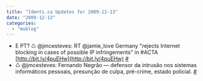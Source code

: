 ```yaml
---
title: "Identi.ca Updates for 2009-12-13"
date: "2009-12-13"
categories: 
  - "mublog"
---
```


- E PT? ♺ @jmcesteves: RT @jamie\_love Germany "rejects Internet blocking in cases of possible IP infringements" in #ACTA [http://bit.ly/4puEHw](http://bit.ly/4puEHw) [#](http://identi.ca/notice/16658122)
- ♺ @jmcesteves: Fernando Negrão — defensor da intrusão nos sistemas informáticos pessoais, presunção de culpa, pré-crime, estado policial. [#](http://identi.ca/notice/16666518)

